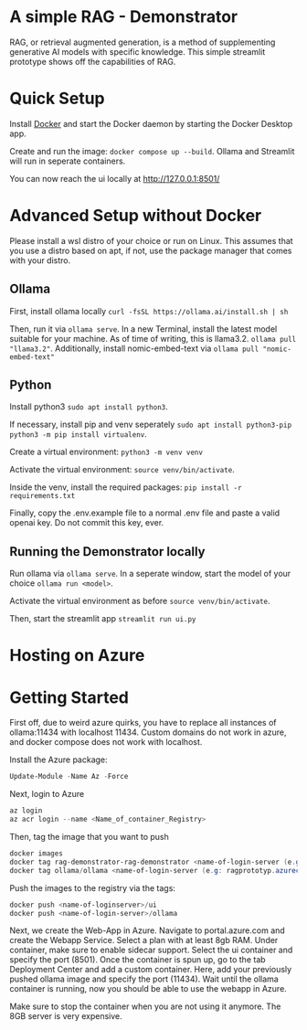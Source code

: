 # A simple RAG - Demonstrator

RAG, or retrieval augmented generation, is a method of supplementing generative AI models with specific knowledge. This simple streamlit prototype shows off the capabilities of RAG.

# Quick Setup

Install [Docker](https://docs.docker.com/desktop/setup/install/windows-install/) and start the Docker daemon by starting the Docker Desktop app.

Create and run the image: `docker compose up --build`. Ollama and Streamlit will run in seperate containers.

You can now reach the ui locally at http://127.0.0.1:8501/

# Advanced Setup without Docker

Please install a wsl distro of your choice or run on Linux. This assumes that you use a distro based on apt, if not, use the package manager that comes with your distro. 

## Ollama

First, install ollama locally
`curl -fsSL https://ollama.ai/install.sh | sh`

Then, run it via `ollama serve`. In a new Terminal, install the latest model suitable for your machine. As of time of writing, this is llama3.2. `ollama pull "llama3.2"`. Additionally, install nomic-embed-text via `ollama pull "nomic-embed-text"` 

## Python

Install python3 `sudo apt install python3`. 

If necessary, install pip and venv seperately `sudo apt install python3-pip` `python3 -m pip install virtualenv`.

Create a virtual environment: `python3 -m venv venv`

Activate the virtual environment: `source venv/bin/activate`. 

Inside the venv, install the required packages: `pip install -r requirements.txt`

Finally, copy the .env.example file to a normal .env file and paste a valid openai key. Do not commit this key, ever. 

## Running the Demonstrator locally

Run ollama via `ollama serve`. In a seperate window, start the model of your choice `ollama run <model>`. 

Activate the virtual environment as before `source venv/bin/activate`. 

Then, start the streamlit app `streamlit run ui.py`

# Hosting on Azure


# Getting Started

First off, due to weird azure quirks, you have to replace all instances of ollama:11434 with localhost 11434. Custom domains do not work in azure, and docker compose does not work with localhost.  

Install the Azure package:

```Powershell
Update-Module -Name Az -Force
```

Next, login to Azure

``` Powershell
az login
az acr login --name <Name_of_container_Registry>
```

Then, tag the image that you want to push

``` Powershell
docker images
docker tag rag-demonstrator-rag-demonstrator <name-of-login-server (e.g: ragprototyp.azurecr.io)>/ui
docker tag ollama/ollama <name-of-login-server (e.g: ragprototyp.azurecr.io)>/ollama
```

Push the images to the registry via the tags:

``` PowerShell
docker push <name-of-loginserver>/ui
docker push <name-of-login-server>/ollama
```

Next, we create the Web-App in Azure. Navigate to portal.azure.com and create the Webapp Service. Select a plan with at least 8gb RAM. Under container, make sure to enable sidecar support. Select the ui container and specify the port (8501). Once the container is spun up, go to the tab Deployment Center and add a custom container. Here, add your previously pushed ollama image and specify the port (11434). Wait until the ollama container is running, now you should be able to use the webapp in Azure.

Make sure to stop the container when you are not using it anymore. The 8GB server is very expensive.








